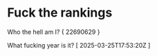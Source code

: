 # Fuck the rankings

Who the hell am I?
{ 22690629 }

What fucking year is it?
[ 2025-03-25T17:53:20Z ]
